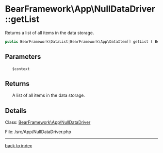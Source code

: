# BearFramework\App\NullDataDriver::getList

Returns a list of all items in the data storage.

```php
public BearFramework\DataList|BearFramework\App\DataItem[] getList ( BearFramework\DataListContext $context )
```

## Parameters

&nbsp;&nbsp;&nbsp;&nbsp;&nbsp;&nbsp;`$context`

## Returns

&nbsp;&nbsp;&nbsp;&nbsp;&nbsp;&nbsp;A list of all items in the data storage.

## Details

Class: [BearFramework\App\NullDataDriver](bearframework.app.nulldatadriver.class.md)

File: /src/App/NullDataDriver.php

---

[back to index](index.md)

